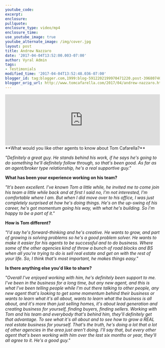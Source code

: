 ```yaml
---
youtube_code:
excerpt:
enclosure:
pullquote:
enclosure_type: video/mp4
enclosure_time:
use_youtube_image: true
youtube_alternate_image: /img/cover.jpg
layout: post
title: Andrew Nazzaro
date: '2017-04-04T13:52:00.003-07:00'
author: Vyral Admin
tags:
- Testimonials
modified_time: '2017-04-04T13:52:48.036-07:00'
blogger_id: tag:blogger.com,1999:blog-5912202199970471220.post-3968074068258530123
blogger_orig_url: http://www.tomcafarella.com/2017/04/andrew-nazzaro.html
---
```

<iframe width="100%" height="166" scrolling="no" frameborder="no" src="https://w.soundcloud.com/player/?url=https%3A//api.soundcloud.com/tracks/316121821&amp;color=ff5500"></iframe>
**What would you like other agents to know about Tom Cafarella?**

*"Definitely a great guy. He stands behind his work, if he says he's going to do something he'll definitely follow through, so that's been good. As far as an agent/broker type relationship, he's a real supportive guy."*

**What has been your experience working on his team?**

*"It's been excellent. I've known Tom a little while, he invited me to come join his team a little while back and at first I said no, I'm not interested, I'm comfortable where I am. But when I did move over to his office, I was just completely surprised at how he's doing things. He's on the up-swing of his career, he's got momentum going his way, with what he's building. So I'm happy to be a part of it."*

**How is Tom different?**

*"I'd say he's forward-thinking and he's creative. He wants to grow, and part of growing is solving problems so he's a good problem solver. He wants to make it easier for his agents to be successful and to do business. Where some of the other agencies kind of throw a bunch of road blocks and BS when all you're trying to do is sell real estate and get on with the rest of your life. So, I think that's most important, he makes things easy."*

**Is there anything else you'd like to share?**

*"Overall I've enjoyed working with him, he's definitely been support to me. I've been in the business for a long time, but any new agent, and this is what I've been telling people while I'm out there talking to other people, any new agent that's looking to get some momentum behind their business or wants to learn what it's all about, wants to learn what the business is all about, and it's more than just selling homes, it's about lead generation and creating business for yourself, finding buyers, finding sellers. Working with Tom and his team and everybody that's behind him, they'll definitely get that advantage. To see what it's all about and to see how to grow a REAL real estate business for yourself. That's the truth, he's doing a lot that a lot of other agencies in the area just aren't doing. I'll say that, but every other agent that's been working with him over the last six months or year, they'll all agree to it. He's a good guy."*
